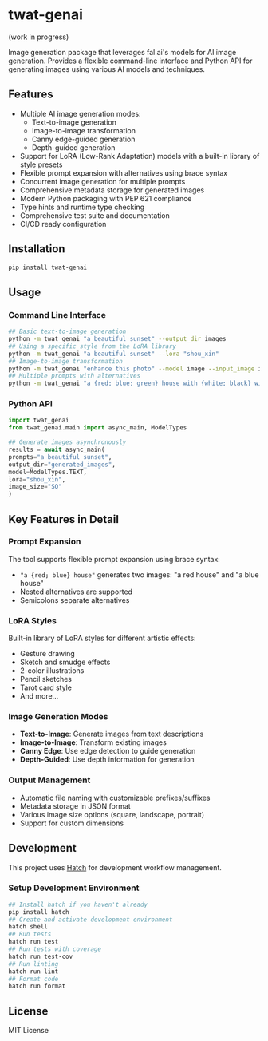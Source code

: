 # twat-genai

(work in progress)

Image generation package that leverages fal.ai's models for AI image generation. Provides a flexible command-line interface and Python API for generating images using various AI models and techniques.

## Features

- Multiple AI image generation modes:
  - Text-to-image generation
  - Image-to-image transformation
  - Canny edge-guided generation
  - Depth-guided generation
- Support for LoRA (Low-Rank Adaptation) models with a built-in library of style presets
- Flexible prompt expansion with alternatives using brace syntax
- Concurrent image generation for multiple prompts
- Comprehensive metadata storage for generated images
- Modern Python packaging with PEP 621 compliance
- Type hints and runtime type checking
- Comprehensive test suite and documentation
- CI/CD ready configuration

## Installation

```bash
pip install twat-genai
```


## Usage

### Command Line Interface

```bash
## Basic text-to-image generation
python -m twat_genai "a beautiful sunset" --output_dir images
## Using a specific style from the LoRA library
python -m twat_genai "a beautiful sunset" --lora "shou_xin"
## Image-to-image transformation
python -m twat_genai "enhance this photo" --model image --input_image input.jpg
## Multiple prompts with alternatives
python -m twat_genai "a {red; blue; green} house with {white; black} windows"
```

### Python API

```python
import twat_genai
from twat_genai.main import async_main, ModelTypes

## Generate images asynchronously
results = await async_main(
prompts="a beautiful sunset",
output_dir="generated_images",
model=ModelTypes.TEXT,
lora="shou_xin",
image_size="SQ"
)   
```


## Key Features in Detail

### Prompt Expansion
The tool supports flexible prompt expansion using brace syntax:
- `"a {red; blue} house"` generates two images: "a red house" and "a blue house"
- Nested alternatives are supported
- Semicolons separate alternatives

### LoRA Styles
Built-in library of LoRA styles for different artistic effects:
- Gesture drawing
- Sketch and smudge effects
- 2-color illustrations
- Pencil sketches
- Tarot card style
- And more...

### Image Generation Modes
- **Text-to-Image**: Generate images from text descriptions
- **Image-to-Image**: Transform existing images
- **Canny Edge**: Use edge detection to guide generation
- **Depth-Guided**: Use depth information for generation

### Output Management
- Automatic file naming with customizable prefixes/suffixes
- Metadata storage in JSON format
- Various image size options (square, landscape, portrait)
- Support for custom dimensions

## Development

This project uses [Hatch](https://hatch.pypa.io/) for development workflow management.

### Setup Development Environment

```bash
## Install hatch if you haven't already
pip install hatch
## Create and activate development environment
hatch shell
## Run tests
hatch run test
## Run tests with coverage
hatch run test-cov
## Run linting
hatch run lint
## Format code
hatch run format
```

## License

MIT License 